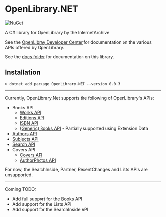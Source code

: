 # OpenLibrary.NET
[![NuGet](https://img.shields.io/nuget/v/WinSW?style=flat-square)](https://www.nuget.org/packages/OpenLibrary.NET/)

A C# library for OpenLibrary by the InternetArchive

See the [OpenLibray Developer Center](https://openlibrary.org/developers/api) for documentation on the various APIs offered by OpenLibrary.

See the [docs folder](https://github.com/Luca3317/OpenLibrary.NET/tree/main/docs) for documentation on this library.

## Installation
```
> dotnet add package OpenLibrary.NET --version 0.0.3
```
***
Currently, OpenLibrary.Net supports the following of OpenLibrary's APIs:
* Books API
  * [Works API](docs/Works%20API.md)
  * [Editions API](docs/Editions%20API.md)
  * [ISBN API](docs/Editions%20API.md)
  * [(Generic) Books API](docs/Editions%20API.md) - Partially supported using Extension Data
* [Authors API](docs/Authors%20API.md)
* [Subjects API](docs/Subjects%20API.md)
* [Search API](docs/Search%20API.md)
* Covers API
  * [Covers API](docs/Covers%20API.md)
  * [AuthorPhotos API](docs/Covers%20API.md)

For now, the SearchInside, Partner, RecentChanges and Lists APIs are unsupported.
***
Coming TODO:

* Add full support for the Books API
* Add support for the Lists API
* Add support for the SearchInside API
